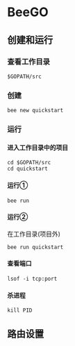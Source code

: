 # BeeGO

## 创建和运行

### 查看工作目录

```
$GOPATH/src
```

### 创建

```
bee new quickstart
```

### 运行

#### 进入工作目录中的项目

```
cd $GOPATH/src
cd quickstart
```

#### 运行①

```
bee run
```

#### 运行②

在工作目录(项目外)

```
bee run quickstart
```

#### 查看端口

```
lsof -i tcp:port
```

#### 杀进程

```
kill PID
```



## 路由设置


